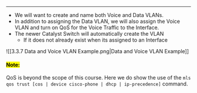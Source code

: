 
---
- We will want to create and name both Voice and Data VLANs.
- In addition to assigning the Data VLAN, we will also assign the Voice VLAN and turn on QoS for the Voice Traffic to the Interface.
- The newer Catalyst Switch will automatically create the VLAN 
  - If it does not already exist when its assigned to an Interface

![[3.3.7 Data and Voice VLAN Example.png|Data and Voice VLAN Example]]

#### <mark class="hltr-yellow">Note:</mark>
QoS is beyond the scope of this course.
Here we do show  the use of the `mls qos trust [cos | device cisco-phone | dhcp | ip-precedence]` command.

